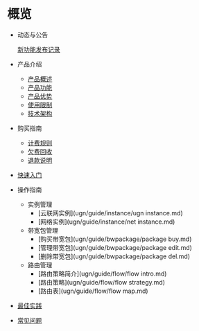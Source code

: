 # 概览

- 动态与公告

  [新功能发布记录](ugn/newfunctions/newfunctions.md)

- 产品介绍
  
  - [产品概述](ugn/intro/description.md)
  - [产品功能](ugn/intro/function.md)
  - [产品优势](ugn/intro/advantages.md)
  - [使用限制](ugn/intro/limit.md)
  - [技术架构](ugn/intro/architecture.md)
  
- 购买指南
  - [计费规则](ugn/buy/charge.md)
  - [欠费回收](ugn/buy/recycle.md)
  - [退款说明](ugn/buy/refund)

- [快速入门](ugn/fast/fast.md)

- 操作指南

  - 实例管理
    - [云联网实例](ugn/guide/instance/ugn instance.md)
    - [网络实例](ugn/guide/instance/net instance.md)
  - 带宽包管理
    - [购买带宽包](ugn/guide/bwpackage/package buy.md)
    - [管理带宽包](ugn/guide/bwpackage/package edit.md)
    - [删除带宽包](ugn/guide/bwpackage/package del.md)
  - 路由管理
    - [路由策略简介](ugn/guide/flow/flow intro.md)
    - [路由策略](ugn/guide/flow/flow strategy.md)
    - [路由表](ugn/guide/flow/flow map.md)

- [最佳实践](ugn/bestpractice/bestpractice.md)

- [常见问题](ugn/faq/faq.md)
